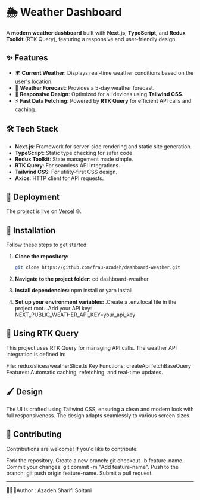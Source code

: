 # 🌦️ Weather Dashboard

A **modern weather dashboard** built with **Next.js**, **TypeScript**, and **Redux Toolkit** (RTK Query), featuring a responsive and user-friendly design.

## ✨ Features

- 🌍 **Current Weather**: Displays real-time weather conditions based on the user's location.
- 📅 **Weather Forecast**: Provides a 5-day weather forecast.
- 🎨 **Responsive Design**: Optimized for all devices using **Tailwind CSS**.
- ⚡ **Fast Data Fetching**: Powered by **RTK Query** for efficient API calls and caching.

## 🛠️ Tech Stack

- **Next.js**: Framework for server-side rendering and static site generation.
- **TypeScript**: Static type checking for safer code.
- **Redux Toolkit**: State management made simple.
- **RTK Query**: For seamless API integrations.
- **Tailwind CSS**: For utility-first CSS design.
- **Axios**: HTTP client for API requests.

## 🚀 Deployment

The project is live on [Vercel](https://weather-ashy-three-72.vercel.app/) 🌐. 

## 🧰 Installation

Follow these steps to get started:

1. **Clone the repository:**
   ```bash
   git clone https://github.com/frau-azadeh/dashboard-weather.git

2. **Navigate to the project folder:**
    cd dashboard-weather

3. **Install dependencies:**
    npm install
    or
    yarn install

4. **Set up your environment variables:**
    .Create a .env.local file in the project root.
    .Add your API key: NEXT_PUBLIC_WEATHER_API_KEY=your_api_key

## 📡 Using RTK Query
This project uses RTK Query for managing API calls. The weather API integration is defined in:

File: redux/slices/weatherSlice.ts
Key Functions:
createApi
fetchBaseQuery
Features: Automatic caching, refetching, and real-time updates.

## 🖌️ Design
The UI is crafted using Tailwind CSS, ensuring a clean and modern look with full responsiveness. The design adapts seamlessly to various screen sizes.

## 🤝 Contributing
Contributions are welcome! If you'd like to contribute:

Fork the repository.
Create a new branch: git checkout -b feature-name.
Commit your changes: git commit -m "Add feature-name".
Push to the branch: git push origin feature-name.
Submit a pull request.

---

👩🏻‍💻Author : Azadeh Sharifi Soltani
